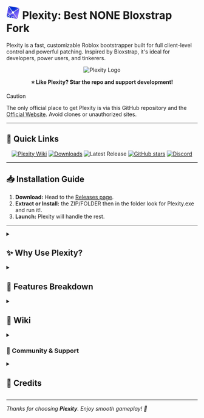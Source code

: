 <h1>
  <img src="https://github.com/KloBraticc/Plexity/blob/main/Images/plexityv2.png" width="35" height="35"> Plexity: Best NONE Bloxstrap Fork
</h1>

Plexity is a fast, customizable Roblox bootstrapper built for full client-level control and powerful patching. Inspired by Bloxstrap, it's ideal for developers, power users, and tinkerers.

<p align="center">
  <img src="https://github.com/KloBraticc/PlexityWeb/blob/main/assets/Icon.png" alt="Plexity Logo" height="200">
</p>

<p align="center"><strong>⭐ Like Plexity? Star the repo and support development!</strong></p>

> [!CAUTION]
> The only official place to get Plexity is via this GitHub repository and the [Official Website](https://plexity.netlify.app). Avoid clones or unauthorized sites.

---

<h2>🚀 Quick Links</h2>

<div align="center">

[![Plexity Wiki](https://img.shields.io/badge/Plexity-Wiki-purple)](https://plexitywiki.netlify.app)
[![Downloads](https://img.shields.io/github/downloads/KloBraticc/Plexity/total?color=2c2f7c&label=Downloads&logo=cloudsmith&logoColor=white)](https://github.com/KloBraticc/Plexity/releases)
![Latest Release](https://img.shields.io/github/release/KloBraticc/Plexity.svg)
[![GitHub stars](https://img.shields.io/github/stars/KloBraticc/Plexity?style=social)](https://github.com/KloBraticc/Plexity/stargazers)
[![Discord](https://img.shields.io/discord/1388222191937523762?label=Discord&color=5865F2&logo=discord&logoColor=white)](https://discord.gg/XmqFgxwAhd)

</div>

---

## 📥 Installation Guide

1. **Download:** Head to the [Releases page](https://github.com//Plexity/releases).
2. **Extract or Install:** the ZIP/FOLDER then in the folder look for Plexity.exe and run it!.
3. **Launch:** Plexity will handle the rest.

---

<details>
  <summary><h2>✨ Why Use Plexity?</h2></summary>

- ⚡ **Faster Boot Times** – Slim, optimized launcher core.
- 🧩 **Patching System** – Inject custom logic into the client.
- 🛡 **Safe & Non-Invasive** – Leaves your Roblox install untouched.
- 🧪 **Developer Tools** – Dev mode, verbose logs, patch logs, and more.
- 🚫 **Update Control** – Skip forced updates when needed.
- 🛠 **API Switcher** – Modify the API install branch on launch.

</details>

<details>
  <summary><h2>🧩 Features Breakdown</h2></summary>

<h3>🔌 Integrations</h3>

- **Display Resolution** – Change your display resolution, use stretch res, and more.
- **Plugins** – Install or create your own plugins to enhance Plexity/Roblox.
- **Multi-Instance Support** – Open multiple Roblox clients with ease.
- **Log Generator** – Export logs for debugging or support.
- **Keep Plexity Open** – Option to prevent Plexity from closing when Roblox launches.
- **Advanced Debug** – View detailed debug logs while using the launcher.
- **Tweaks Page** – Access over 50+ PC tweaks to optimize your system.
- **CDN/Fallback Logic** – Automatically repairs broken updates.

---

<h3>🧠 Smart Utilities</h3>

- **Patch Queue System** – Apply multiple patches at once.
- **Memory Clean Mode** – Reduce RAM usage by cleaning temp logs.
- **Memory Optimizer** – Auto-optimizes Plexity during high memory usage.
- **Config Snapshots** – Save and restore your full configuration.
- **Session Tracking** – Monitor when and how the client was launched.

---

<h3>⚙️ Bootstrap Control</h3>

- **API Selection** – Choose which API Plexity uses to install Roblox.
- **Pane UI Customization** – Customize the layout of the user interface.
- **Launch Delay** – Control when Roblox starts after Plexity launches.
- **Roblox Priority** – Adjust Roblox process priority to reduce performance bottlenecks.

---

<h3>🎨 UI & Theming</h3>

*Coming soon or under development.*

</details>

<details>
  <summary><h2>📘 Wiki</h2></summary>

  <div align="center">
    <h3>https://plexitywiki.netlify.app/</h3>
  </div>

---

**The official wiki for Plexity. The Plexity Wiki is for everything related to Plexity a minimal, no-bloat alternative to Bloxstrap. It provides help and issues/problems tailored for users who want full control without the clutter. Whether you're just getting started or fine-tuning every detail, this wiki is your go-to resource for all things Plexity.**

</details>

<details>
  <summary><h3>🤝 Community & Support</h3></summary>

- 💬 **Join our Discord:** [Plexity Server](https://discord.gg/RrPVWUxZzA) for support, updates, and community chat.
- 🐞 **Bug Reports:** Use the [Reports](https://plexity.netlify.app/#report-bug).
- ⭐ **Star this repo:** Your support helps keep the project going.

</details>

<details>
  <summary><h2>🙌 Credits</h2></summary>

<h3>👨‍💻 Core Devs</h3>

- **[Bratic](https://guns.lol/braticishim)** – Creator/Owner
- **[Midka](https://guns.lol/midaskira)** – Co-Owner/FFlags
- **[Akhil](https://guns.lol/realakhil)** – FFlags
- **[Luci](https://github.com/Luc6i)** – UI

</details>

---

*Thanks for choosing **Plexity**. Enjoy smooth gameplay! 🚀*
